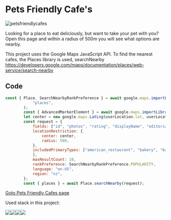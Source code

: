 
# Pets Friendly Cafe's
![petsfriendlycafes](https://corbenykt.github.io/petsfriendlycafes/Logo.png)<br>

Looking for a place to eat deliciously, but want to take your pet with you? Open this page and within a radius of 500m you will see what options are nearby.<br>

This project uses the Google Maps JavaScript API. To find the nearest cafes, the Places library is used, searchNearby https://developers.google.com/maps/documentation/places/web-service/search-nearby

## Code

```javascript
const { Place, SearchNearbyRankPreference } = await google.maps.importLibrary(
            "places",
        );
        const { AdvancedMarkerElement } = await google.maps.importLibrary("marker");
        let center = new google.maps.LatLng(userLocation.lat, userLocation.lng);
        const request = {
            fields: ["id", "photos", "rating", "displayName", "editorialSummary", "location", "businessStatus", "allowsDogs", "nationalPhoneNumber", "hasWiFi"],
            locationRestriction: {
                center: center,
                radius: 500,
            },
            includedPrimaryTypes: ["american_restaurant", "bakery", "bar", "barbecue_restaurant", "brazilian_restaurant", "breakfast_restaurant", "brunch_restaurant", "cafe", "chinese_restaurant", "coffee_shop", "fast_food_restaurant", "french_restaurant", "greek_restaurant", "hamburger_restaurant", "ice_cream_shop", "indian_restaurant", "indonesian_restaurant", "italian_restaurant", "japanese_restaurant", "korean_restaurant", "lebanese_restaurant", "meal_delivery", "meal_takeaway", "mediterranean_restaurant", "mexican_restaurant", "middle_eastern_restaurant", "pizza_restaurant", "ramen_restaurant", "restaurant", "sandwich_shop", "seafood_restaurant", "spanish_restaurant", "steak_house", "sushi_restaurant", "thai_restaurant", "turkish_restaurant", "vegan_restaurant", "vegetarian_restaurant", "vietnamese_restaurant",
            ],
            maxResultCount: 10,
            rankPreference: SearchNearbyRankPreference.POPULARITY,
            language: "en-US",
            region: "nz",
        };
        const { places } = await Place.searchNearby(request);
```


<a href='https://corbenykt.github.io/petsfriendlycafes'>Goto Pets Friendly Cafes page</a>

Used stack in this project:

<img src='https://img.shields.io/badge/react-black?logo=react' /><img src='https://img.shields.io/badge/javascript-black?logo=javascript' /><img src='https://img.shields.io/badge/TailwindCSS-black?logo=tailwindcss' /><img src='https://img.shields.io/badge/googlemaps-black?logo=googlemaps' />
